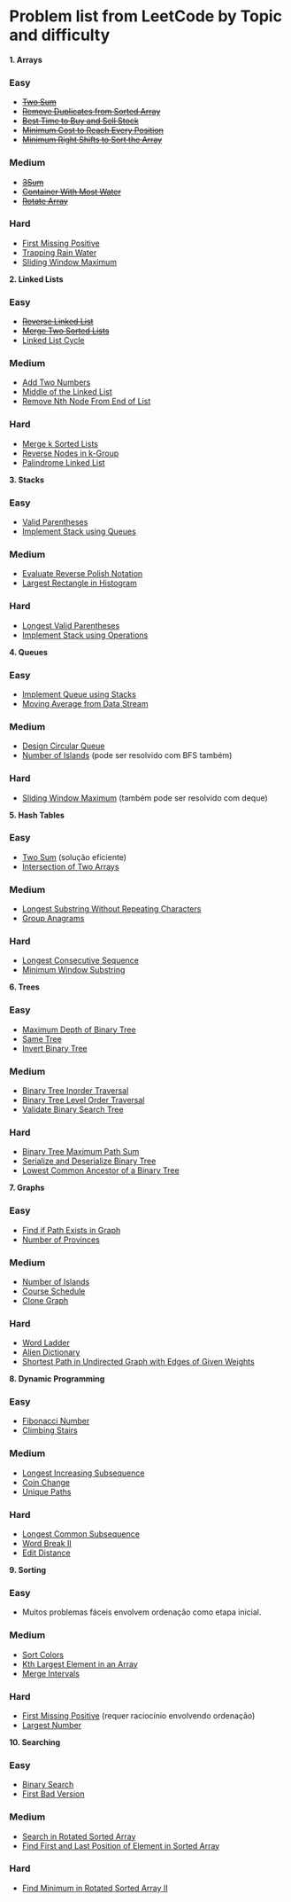 # Problem list from LeetCode by Topic and difficulty

**1. Arrays**

### Easy
* ~~[Two Sum](https://leetcode.com/problems/two-sum/)~~
* ~~[Remove Duplicates from Sorted Array](https://leetcode.com/problems/remove-duplicates-from-sorted-array/)~~
* ~~[Best Time to Buy and Sell Stock](https://leetcode.com/problems/best-time-to-buy-and-sell-stock/)~~
* ~~[Minimum Cost to Reach Every Position](https://leetcode.com/problems/minimum-cost-to-reach-every-position/)~~
* ~~[Minimum Right Shifts to Sort the Array](https://leetcode.com/problems/minimum-right-shifts-to-sort-the-array/)~~

### Medium
* ~~[3Sum](https://leetcode.com/problems/3sum/)~~
* ~~[Container With Most Water](https://leetcode.com/problems/container-with-most-water/)~~
* ~~[Rotate Array](https://leetcode.com/problems/rotate-array/)~~

### Hard
* [First Missing Positive](https://leetcode.com/problems/first-missing-positive/)
* [Trapping Rain Water](https://leetcode.com/problems/trapping-rain-water/)
* [Sliding Window Maximum](https://leetcode.com/problems/sliding-window-maximum/)

**2. Linked Lists**

### Easy
* ~~[Reverse Linked List](https://leetcode.com/problems/reverse-linked-list/)~~
* ~~[Merge Two Sorted Lists](https://leetcode.com/problems/merge-two-sorted-lists/)~~
* [Linked List Cycle](https://leetcode.com/problems/linked-list-cycle/)

### Medium
* [Add Two Numbers](https://leetcode.com/problems/add-two-numbers/)
* [Middle of the Linked List](https://leetcode.com/problems/middle-of-the-linked-list/)
* [Remove Nth Node From End of List](https://leetcode.com/problems/remove-nth-node-from-end-of-list/)

### Hard
* [Merge k Sorted Lists](https://leetcode.com/problems/merge-k-sorted-lists/)
* [Reverse Nodes in k-Group](https://leetcode.com/problems/reverse-nodes-in-k-group/)
* [Palindrome Linked List](https://leetcode.com/problems/palindrome-linked-list/)

**3. Stacks**

### Easy
* [Valid Parentheses](https://leetcode.com/problems/valid-parentheses/)
* [Implement Stack using Queues](https://leetcode.com/problems/implement-stack-using-queues/)

### Medium
* [Evaluate Reverse Polish Notation](https://leetcode.com/problems/evaluate-reverse-polish-notation/)
* [Largest Rectangle in Histogram](https://leetcode.com/problems/largest-rectangle-in-histogram/)

### Hard
* [Longest Valid Parentheses](https://leetcode.com/problems/longest-valid-parentheses/)
* [Implement Stack using Operations](https://www.google.com/search?q=https://leetcode.com/problems/implement-stack-using-operations/)

**4. Queues**

### Easy
* [Implement Queue using Stacks](https://leetcode.com/problems/implement-queue-using-stacks/)
* [Moving Average from Data Stream](https://leetcode.com/problems/moving-average-from-data-stream/)

### Medium
* [Design Circular Queue](https://leetcode.com/problems/design-circular-queue/)
* [Number of Islands](https://leetcode.com/problems/number-of-islands/) (pode ser resolvido com BFS também)

### Hard
* [Sliding Window Maximum](https://leetcode.com/problems/sliding-window-maximum/) (também pode ser resolvido com deque)

**5. Hash Tables**

### Easy
* [Two Sum](https://leetcode.com/problems/two-sum/) (solução eficiente)
* [Intersection of Two Arrays](https://leetcode.com/problems/intersection-of-two-arrays/)

### Medium
* [Longest Substring Without Repeating Characters](https://leetcode.com/problems/longest-substring-without-repeating-characters/)
* [Group Anagrams](https://leetcode.com/problems/group-anagrams/)

### Hard
* [Longest Consecutive Sequence](https://leetcode.com/problems/longest-consecutive-sequence/)
* [Minimum Window Substring](https://leetcode.com/problems/minimum-window-substring/)

**6. Trees**

### Easy
* [Maximum Depth of Binary Tree](https://leetcode.com/problems/maximum-depth-of-binary-tree/)
* [Same Tree](https://leetcode.com/problems/same-tree/)
* [Invert Binary Tree](https://leetcode.com/problems/invert-binary-tree/)

### Medium
* [Binary Tree Inorder Traversal](https://leetcode.com/problems/binary-tree-inorder-traversal/)
* [Binary Tree Level Order Traversal](https://leetcode.com/problems/binary-tree-level-order-traversal/)
* [Validate Binary Search Tree](https://leetcode.com/problems/validate-binary-search-tree/)

### Hard
* [Binary Tree Maximum Path Sum](https://leetcode.com/problems/binary-tree-maximum-path-sum/)
* [Serialize and Deserialize Binary Tree](https://leetcode.com/problems/serialize-and-deserialize-binary-tree/)
* [Lowest Common Ancestor of a Binary Tree](https://leetcode.com/problems/lowest-common-ancestor-of-a-binary-tree/)

**7. Graphs**

### Easy
* [Find if Path Exists in Graph](https://leetcode.com/problems/find-if-path-exists-in-graph/)
* [Number of Provinces](https://leetcode.com/problems/number-of-provinces/)

### Medium
* [Number of Islands](https://leetcode.com/problems/number-of-islands/)
* [Course Schedule](https://leetcode.com/problems/course-schedule/)
* [Clone Graph](https://leetcode.com/problems/clone-graph/)

### Hard
* [Word Ladder](https://leetcode.com/problems/word-ladder/)
* [Alien Dictionary](https://leetcode.com/problems/alien-dictionary/)
* [Shortest Path in Undirected Graph with Edges of Given Weights](https://www.google.com/search?q=https://leetcode.com/problems/shortest-path-in-undirected-graph-with-edges-of-given-weights/)

**8. Dynamic Programming**

### Easy
* [Fibonacci Number](https://leetcode.com/problems/fibonacci-number/)
* [Climbing Stairs](https://leetcode.com/problems/climbing-stairs/)

### Medium
* [Longest Increasing Subsequence](https://leetcode.com/problems/longest-increasing-subsequence/)
* [Coin Change](https://leetcode.com/problems/coin-change/)
* [Unique Paths](https://leetcode.com/problems/unique-paths/)

### Hard
* [Longest Common Subsequence](https://leetcode.com/problems/longest-common-subsequence/)
* [Word Break II](https://leetcode.com/problems/word-break-ii/)
* [Edit Distance](https://leetcode.com/problems/edit-distance/)

**9. Sorting**

### Easy
* Muitos problemas fáceis envolvem ordenação como etapa inicial.

### Medium
* [Sort Colors](https://leetcode.com/problems/sort-colors/)
* [Kth Largest Element in an Array](https://leetcode.com/problems/kth-largest-element-in-an-array/)
* [Merge Intervals](https://leetcode.com/problems/merge-intervals/)

### Hard
* [First Missing Positive](https://leetcode.com/problems/first-missing-positive/) (requer raciocínio envolvendo ordenação)
* [Largest Number](https://leetcode.com/problems/largest-number/)

**10. Searching**

### Easy
* [Binary Search](https://leetcode.com/problems/binary-search/)
* [First Bad Version](https://leetcode.com/problems/first-bad-version/)

### Medium
* [Search in Rotated Sorted Array](https://leetcode.com/problems/search-in-rotated-sorted-array/)
* [Find First and Last Position of Element in Sorted Array](https://leetcode.com/problems/find-first-and-last-position-of-element-in-sorted-array/)

### Hard
* [Find Minimum in Rotated Sorted Array II](https://leetcode.com/problems/find-minimum-in-rotated-sorted-array-ii/)